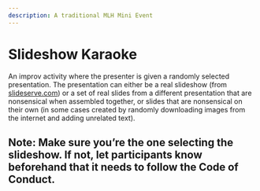 ```yaml
---
description: A traditional MLH Mini Event
---
```


# Slideshow Karaoke

An improv activity where the presenter is given a randomly selected presentation. The presentation can either be a real slideshow \(from [slideserve.com](http://slideserve.com)\) or a set of real slides from a different presentation that are nonsensical when assembled together, or slides that are nonsensical on their own \(in some cases created by randomly downloading images from the internet and adding unrelated text\).

## **Note:** Make sure you’re the one selecting the slideshow. If not, let participants know beforehand that it needs to follow the Code of Conduct.

